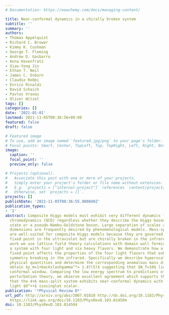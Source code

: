 ```yaml
---
# Documentation: https://wowchemy.com/docs/managing-content/

title: Near-conformal dynamics in a chirally broken system
subtitle: ''
summary: ''
authors:
- Thomas Appelquist
- Richard C. Brower
- Kimmy K. Cushman
- George T. Fleming
- Andrew D. Gasbarro
- Anna Hasenfratz
- Xiao-Yong Jin
- Ethan T. Neil
- James C. Osborn
- Claudio Rebbi
- Enrico Rinaldi
- David Schaich
- Pavlos Vranas
- Oliver Witzel
tags: []
categories: []
date: '2021-01-01'
lastmod: 2021-11-05T09:36:56+09:00
featured: false
draft: false

# Featured image
# To use, add an image named `featured.jpg/png` to your page's folder.
# Focal points: Smart, Center, TopLeft, Top, TopRight, Left, Right, BottomLeft, Bottom, BottomRight.
image:
  caption: ''
  focal_point: ''
  preview_only: false

# Projects (optional).
#   Associate this post with one or more of your projects.
#   Simply enter your project's folder or file name without extension.
#   E.g. `projects = ["internal-project"]` references `content/project/deep-learning/index.md`.
#   Otherwise, set `projects = []`.
projects: []
publishDate: '2021-11-05T00:36:55.900840Z'
publication_types:
- '2'
abstract: Composite Higgs models must exhibit very different dynamics from quantum
  chromodynamics (QCD) regardless whether they describe the Higgs boson as a dilatonlike
  state or a pseudo-Nambu-Goldstone boson. Large separation of scales and large anomalous
  dimensions are frequently desired by phenomenological models. Mass-split systems
  are well-suited for composite Higgs models because they are governed by a conformal
  fixed point in the ultraviolet but are chirally broken in the infrared. In this
  work we use lattice field theory calculations with domain wall fermions to investigate
  a system with four light and six heavy flavors. We demonstrate how a nearby conformal
  fixed point affects the properties of the four light flavors that exhibit chiral
  symmetry breaking in the infrared. Specifically we describe hyperscaling of dimensionful
  physical quantities and determine the corresponding anomalous mass dimension. We
  obtain $y_m=1+backslashgamma^*= 1.47(5)$ suggesting that $N_f=10$ lies inside the
  conformal window. Comparing the low energy spectrum to predictions of dilaton chiral
  perturbation theory, we observe excellent agreement which supports the expectation
  that the 4+6 mass-split system exhibits near-conformal dynamics with a relatively
  light $0^++$ isosinglet scalar.
publication: '*Physical Review D*'
url_pdf: http://arxiv.org/abs/2007.01810 http://dx.doi.org/10.1103/PhysRevD.103.014504
  https://link.aps.org/doi/10.1103/PhysRevD.103.014504
doi: 10.1103/PhysRevD.103.014504
---
```

